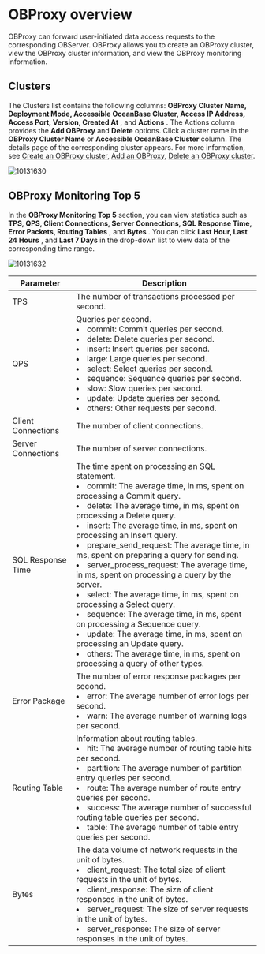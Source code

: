 OBProxy overview 
=====================================

OBProxy can forward user-initiated data access requests to the corresponding OBServer. OBProxy allows you to create an OBProxy cluster, view the OBProxy cluster information, and view the OBProxy monitoring information. 

**Clusters** 
---------------------------------

The Clusters list contains the following columns: **OBProxy Cluster Name, Deployment Mode, Accessible OceanBase Cluster, Access IP Address, Access Port, Version, Created At** , and **Actions** . The Actions column provides the **Add OBProxy** and **Delete** options. Click a cluster name in the **OBProxy Cluster Name** or **Accessible OceanBase Cluster** column. The details page of the corresponding cluster appears. For more information, see [Create an OBProxy cluster](../../8.obproxy-management/1.create-an-obproxy-cluster.md), [Add an OBProxy](../../8.obproxy-management/6.add-obproxy.md), [Delete an OBProxy cluster](../../8.obproxy-management/11.delete-obproxy-cluster.md).

![10131630](https://help-static-aliyun-doc.aliyuncs.com/assets/img/en-US/5814306461/p338376.png)

**OBProxy Monitoring Top 5** 
-------------------------------------------------

In the **OBProxy Monitoring Top 5** section, you can view statistics such as **TPS, QPS, Client Connections, Server Connections, SQL Response Time, Error Packets, Routing Tables** , and **Bytes** . You can click **Last Hour, Last 24 Hours** , and **Last 7 Days** in the drop-down list to view data of the corresponding time range.

![10131632](https://help-static-aliyun-doc.aliyuncs.com/assets/img/en-US/6814306461/p338379.png)




|   **Parameter**    |                                                                                                                                                                                                                                                                                                                                                                                                                                                                                                                                                          **Description**                                                                                                                                                                                                                                                                                                                                                                                                                                                                                                                                                          |
|--------------------|-----------------------------------------------------------------------------------------------------------------------------------------------------------------------------------------------------------------------------------------------------------------------------------------------------------------------------------------------------------------------------------------------------------------------------------------------------------------------------------------------------------------------------------------------------------------------------------------------------------------------------------------------------------------------------------------------------------------------------------------------------------------------------------------------------------------------------------------------------------------------------------------------------------------------------------------------------------------------------------------------------------------------------------------------------------------------------------------------------------------------------------|
| TPS                | The number of transactions processed per second.                                                                                                                                                                                                                                                                                                                                                                                                                                                                                                                                                                                                                                                                                                                                                                                                                                                                                                                                                                                                                                                                                  |
| QPS                | Queries per second. <li> commit: Commit queries per second.   </li><li> delete: Delete queries per second.  </li><li> insert: Insert queries per second.  </li><li> large: Large queries per second.   </li><li> select: Select queries per second.   </li><li> sequence: Sequence queries per second.   </li><li> slow: Slow queries per second.  </li><li> update: Update queries per second.   </li><li> others: Other requests per second.                                                                                                                                                                                                                                                                                                                                                                                                          |
| Client Connections | The number of client connections.                                                                                                                                                                                                                                                                                                                                                                                                                                                                                                                                                                                                                                                                                                                                                                                                                                                                                                                                                                                                                                                                                                 |
| Server Connections | The number of server connections.                                                                                                                                                                                                                                                                                                                                                                                                                                                                                                                                                                                                                                                                                                                                                                                                                                                                                                                                                                                                                                                                                                 |
| SQL Response Time  | The time spent on processing an SQL statement. <li> commit: The average time, in ms, spent on processing a Commit query.   </li><li> delete: The average time, in ms, spent on processing a Delete query.   </li><li>insert: The average time, in ms, spent on processing an Insert query.   </li><li> prepare_send_request: The average time, in ms, spent on preparing a query for sending.   </li><li> server_process_request: The average time, in ms, spent on processing a query by the server.   </li><li> select: The average time, in ms, spent on processing a Select query.   </li><li>sequence: The average time, in ms, spent on processing a Sequence query.   </li><li> update: The average time, in ms, spent on processing an Update query.   </li><li> others: The average time, in ms, spent on processing a query of other types. </li>   |
| Error Package      | The number of error response packages per second. <li> error: The average number of error logs per second.   </li><li> warn: The average number of warning logs per second. </li>                                                                                                                                                                                                                                                                                                                                                                                                                                                                                                                                                                                                                                                                                                                                                                                                                                                              |
| Routing Table      | Information about routing tables. <li> hit: The average number of routing table hits per second.   </li><li> partition: The average number of partition entry queries per second.   </li><li> route: The average number of route entry queries per second.  </li><li> success: The average number of successful routing table queries per second.   </li><li> table: The average number of table entry queries per second. </li>                                                                                                                                                                                                                                                                                                                                                                                                                                                                                                                                   |
| Bytes              | The data volume of network requests in the unit of bytes. <li> client_request: The total size of client requests in the unit of bytes.   </li><li> client_response: The size of client responses in the unit of bytes.   </li><li>server_request: The size of server requests in the unit of bytes.   </li><li> server_response: The size of server responses in the unit of bytes. </li>                                                                                                                                                                                                                                                                                                                                                                                                                                                                                                                                                                                                   |



